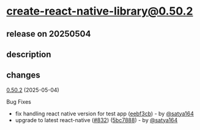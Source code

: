 # create-react-native-library@0.50.2

## release on 20250504

## description

## changes

<a href="https://github.com/callstack/react-native-builder-bob/compare/create-react-native-library@0.50.1...create-react-native-library@0.50.2">0.50.2</a> (2025-05-04)

Bug Fixes

* fix handling react native version for test app (<a href="https://github.com/callstack/react-native-builder-bob/commit/eebf3cba10dcb0307efe00a4be12d908e14e0fea">eebf3cb</a>) - by <a class="user-mention notranslate" data-hovercard-type="user" data-hovercard-url="/users/satya164/hovercard" data-octo-click="hovercard-link-click" data-octo-dimensions="link_type:self" href="https://github.com/satya164">@satya164</a>
* upgrade to latest react-native (<a href="https://github.com/callstack/react-native-builder-bob/issues/832" data-hovercard-type="pull_request" data-hovercard-url="/callstack/react-native-builder-bob/pull/832/hovercard">#832</a>) (<a href="https://github.com/callstack/react-native-builder-bob/commit/5bc7888a43b105014a62aba28cd1ad55465ea9d3">5bc7888</a>) - by <a class="user-mention notranslate" data-hovercard-type="user" data-hovercard-url="/users/satya164/hovercard" data-octo-click="hovercard-link-click" data-octo-dimensions="link_type:self" href="https://github.com/satya164">@satya164</a>

